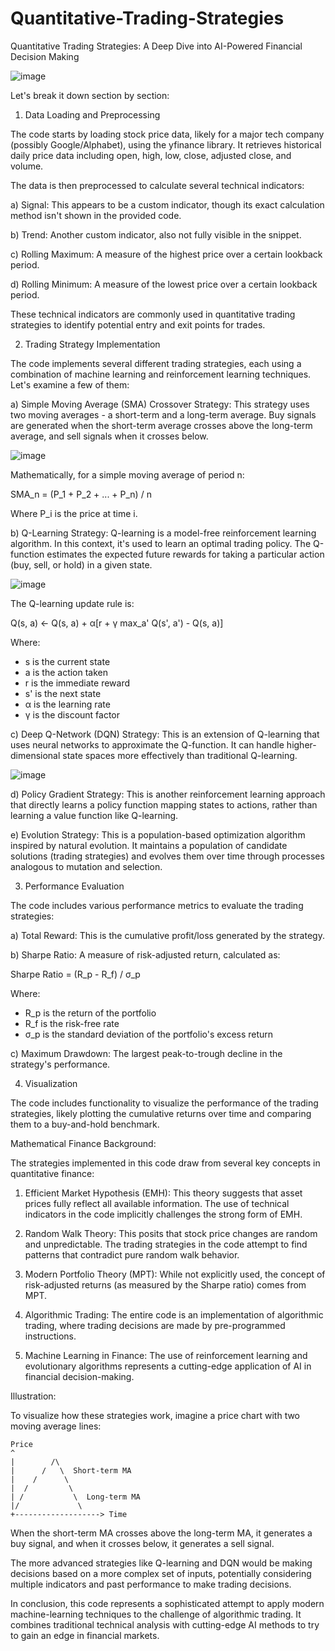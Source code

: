 # Quantitative-Trading-Strategies
Quantitative Trading Strategies: A Deep Dive into AI-Powered Financial Decision Making

![image](https://github.com/user-attachments/assets/160c6e37-58fb-48d0-85ce-8e3de2ead565)

Let's break it down section by section:

1. Data Loading and Preprocessing

The code starts by loading stock price data, likely for a major tech company (possibly Google/Alphabet), using the yfinance library. It retrieves historical daily price data including open, high, low, close, adjusted close, and volume.

The data is then preprocessed to calculate several technical indicators:

a) Signal: This appears to be a custom indicator, though its exact calculation method isn't shown in the provided code.

b) Trend: Another custom indicator, also not fully visible in the snippet.

c) Rolling Maximum: A measure of the highest price over a certain lookback period.

d) Rolling Minimum: A measure of the lowest price over a certain lookback period.

These technical indicators are commonly used in quantitative trading strategies to identify potential entry and exit points for trades.

2. Trading Strategy Implementation

The code implements several different trading strategies, each using a combination of machine learning and reinforcement learning techniques. Let's examine a few of them:

a) Simple Moving Average (SMA) Crossover Strategy:
This strategy uses two moving averages - a short-term and a long-term average. Buy signals are generated when the short-term average crosses above the long-term average, and sell signals when it crosses below.

![image](https://github.com/user-attachments/assets/fdb17b60-f8ef-47d9-8a1b-9db0e28c7ad7)

Mathematically, for a simple moving average of period n:

SMA_n = (P_1 + P_2 + ... + P_n) / n

Where P_i is the price at time i.

b) Q-Learning Strategy:
Q-learning is a model-free reinforcement learning algorithm. In this context, it's used to learn an optimal trading policy. The Q-function estimates the expected future rewards for taking a particular action (buy, sell, or hold) in a given state.

![image](https://github.com/user-attachments/assets/0707685b-7690-426b-aed0-869a88f6b33c)

The Q-learning update rule is:

Q(s, a) ← Q(s, a) + α[r + γ max_a' Q(s', a') - Q(s, a)]

Where:
- s is the current state
- a is the action taken
- r is the immediate reward
- s' is the next state
- α is the learning rate
- γ is the discount factor

c) Deep Q-Network (DQN) Strategy:
This is an extension of Q-learning that uses neural networks to approximate the Q-function. It can handle higher-dimensional state spaces more effectively than traditional Q-learning.

![image](https://github.com/user-attachments/assets/d664db16-69b8-4863-a1cd-fc92afb885b9)

d) Policy Gradient Strategy:
This is another reinforcement learning approach that directly learns a policy function mapping states to actions, rather than learning a value function like Q-learning.

e) Evolution Strategy:
This is a population-based optimization algorithm inspired by natural evolution. It maintains a population of candidate solutions (trading strategies) and evolves them over time through processes analogous to mutation and selection.

3. Performance Evaluation

The code includes various performance metrics to evaluate the trading strategies:

a) Total Reward: This is the cumulative profit/loss generated by the strategy.

b) Sharpe Ratio: A measure of risk-adjusted return, calculated as:

Sharpe Ratio = (R_p - R_f) / σ_p

Where:
- R_p is the return of the portfolio
- R_f is the risk-free rate
- σ_p is the standard deviation of the portfolio's excess return

c) Maximum Drawdown: The largest peak-to-trough decline in the strategy's performance.

4. Visualization

The code includes functionality to visualize the performance of the trading strategies, likely plotting the cumulative returns over time and comparing them to a buy-and-hold benchmark.

Mathematical Finance Background:

The strategies implemented in this code draw from several key concepts in quantitative finance:

1. Efficient Market Hypothesis (EMH): This theory suggests that asset prices fully reflect all available information. The use of technical indicators in the code implicitly challenges the strong form of EMH.

2. Random Walk Theory: This posits that stock price changes are random and unpredictable. The trading strategies in the code attempt to find patterns that contradict pure random walk behavior.

3. Modern Portfolio Theory (MPT): While not explicitly used, the concept of risk-adjusted returns (as measured by the Sharpe ratio) comes from MPT.

4. Algorithmic Trading: The entire code is an implementation of algorithmic trading, where trading decisions are made by pre-programmed instructions.

5. Machine Learning in Finance: The use of reinforcement learning and evolutionary algorithms represents a cutting-edge application of AI in financial decision-making.

Illustration:

To visualize how these strategies work, imagine a price chart with two moving average lines:

```
Price
^
|        /\
|      /   \  Short-term MA
|    /      \
|  /         \
| /           \  Long-term MA
|/             \
+-------------------> Time
```

When the short-term MA crosses above the long-term MA, it generates a buy signal, and when it crosses below, it generates a sell signal.

The more advanced strategies like Q-learning and DQN would be making decisions based on a more complex set of inputs, potentially considering multiple indicators and past performance to make trading decisions.

In conclusion, this code represents a sophisticated attempt to apply modern machine-learning techniques to the challenge of algorithmic trading. It combines traditional technical analysis with cutting-edge AI methods to try to gain an edge in financial markets.
